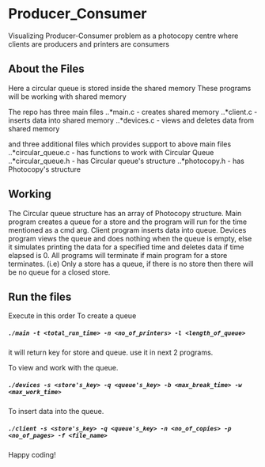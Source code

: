 # Producer_Consumer
Visualizing Producer-Consumer problem as a photocopy centre where clients are producers and printers are consumers

## About the Files
Here a circular queue is stored inside the shared memory
These programs will be working with shared memory

The repo has three main files
..*main.c     - creates shared memory
..*client.c   - inserts data into shared memory
..*devices.c  - views and deletes data from shared memory

and three additional files which provides support to above main files
..*circular_queue.c   - has functions to work with Circular Queue
..*circular_queue.h   - has Circular queue's structure
..*photocopy.h        - has Photocopy's structure

## Working
 The Circular queue structure has an array of Photocopy structure.
 Main program creates a queue for a store and the program will run for the time mentioned as a cmd arg.
 Client program inserts data into queue.
 Devices program views the queue and does nothing when the queue is empty, else it simulates printing the data for a specified time and deletes data if time elapsed is 0.
 All programs will terminate if main program for a store terminates.
 (i.e) Only a store has a queue, if there is no store then there will be no queue for a closed store.
 
## Run the files
 Execute in this order
 To create a queue
 ##### `./main -t <total_run_time> -n <no_of_printers> -l <length_of_queue>`
 it will return key for store and queue.
 use it in next 2 programs.
 
 To view and work with the queue.
 ##### `./devices -s <store's_key> -q <queue's_key> -b <max_break_time> -w <max_work_time> `
 
 To insert data into the queue.
 ##### `./client -s <store's_key> -q <queue's_key> -n <no_of_copies> -p <no_of_pages> -f <file_name> `
 
 Happy coding!

